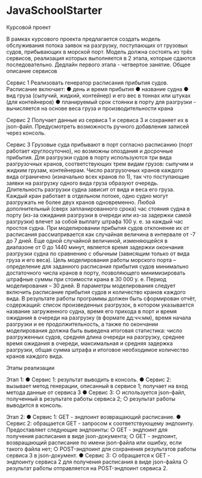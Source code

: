 # JavaSchoolStarter

Курсовой проект

В рамках курсового проекта предлагается создать модель обслуживания потока заявок на разгрузку, поступающих от грузовых судов, прибывающих в морской порт. Модель должна состоять из трёх сервисов, реализация которых выполняется в 2 этапа, которые сдаются последовательно. Дедлайн первого этапа - четвертое занятие.
Общее описание сервисов

Сервис 1
Реализовать генератор расписания прибытия судов. Расписание включает:
●	день и время прибытия
●	название судна
●	вид груза (сыпучий, жидкий, контейнер) и его вес в тоннах или штуках (для контейнеров)
●	планируемый срок стоянки в порту для разгрузки - вычисляется на основе веса груза и производительности крана

Сервис 2
Получает данные из сервиса 1 и сервиса 3 и сохраняет их в json-файл. Предусмотреть возможность ручного добавления записей через консоль.

Сервис 3
Грузовые суда прибывают в порт согласно расписанию (порт работает круглосуточно), но возможны опоздания и досрочные прибытия. 
Для разгрузки судов в порту используются три вида разгрузочных кранов, соответствующих трем видам грузов: сыпучим и жидким грузам, контейнерам. Число разгрузочных кранов каждого вида ограничено (изначально всех кранов по 1), так что поступающие заявки на разгрузку одного вида груза образуют очередь. Длительность разгрузки судна зависит от вида и веса его груза. Каждый кран работает в отдельном потоке, одно судно могут разгружать не более двух кранов одновременно.
Любой дополнительный (сверх запланированного срока) час стояния судна в порту (из-за ожидания разгрузки в очереди или из-за задержки самой разгрузки) влечет за собой выплату штрафа 100 у. е. за каждый час простоя судна.
При моделировании прибытия судов отклонение их от расписания рассматривается как случайная величина в интервале от -7 до 7 дней. Еще одной случайной величиной, изменяющейся в диапазоне от 0 до 1440 минут, является время задержки окончания разгрузки судна по сравнению с обычным (зависящим только от вида груза и его веса).
Цель моделирования работы морского порта – определение для заданного расписания прибытия судов минимально достаточного числа кранов в порту, позволяющего минимизировать штрафные суммы при стоимости крана в 30 000 у. е. Период моделирования – 30 дней. В параметры моделирования следует включить расписание прибытия судов и количество кранов каждого вида.
В результате работы программы должен быть сформирован отчёт, содержащий: список произведенных разгрузок, в котором указывается название загруженного судна, время его прихода в порт и время ожидания в очереди на разгрузку (в формате дд:чч:мм), время начала разгрузки и ее продолжительность, а также по окончании моделирования должна быть выведена итоговая статистика: число разгруженных судов, средняя длина очереди на разгрузку, среднее время ожидания в очереди, максимальная и средняя задержка разгрузки, общая сумма штрафа и итоговое необходимое количество кранов каждого вида.

Этапы реализации

Этап 1: 
●	Сервис 1: результат выводить в консоль.
●	Сервис 2: вызывает метод генерации, описанный в сервисе 1; получает на вход метода данные от сервиса 3
●	Сервис 3: 
○	используется json-файл, полученный в результате работы сервиса 2; 
○	результат работы выводится в консоль.

Этап 2:
●	Сервис 1: GET - эндпоинт возвращающий расписание.
●	Сервис 2: обращается GET - запросом к соответствующему эндпоинту. Предоставляет следующие эндпоинты:
○	GET - эндпоинт для получения расписания в виде json-документа;
○	GET - эндпоинт, возвращающий расписание по имени json-файла или ошибку, если такого файла нет;
○	POST-эндпоинт для сохранения результатов работы сервиса 3 в json-документ.
●	Сервис 3:
○	обращается к GET - эндпоинту сервиса 2 для получения расписания в виде json-файла
○	результат работы отправляется на POST-эндпоинт сервиса 2.

